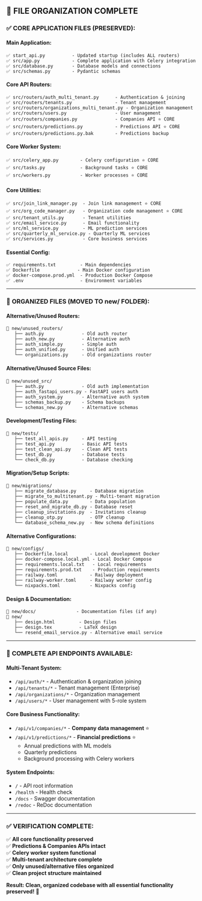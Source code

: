 ## 🎉 **FILE ORGANIZATION COMPLETE**

### ✅ **CORE APPLICATION FILES (PRESERVED):**

#### **Main Application:**
```
✅ start_api.py          - Updated startup (includes ALL routers)
✅ src/app.py            - Complete application with Celery integration
✅ src/database.py       - Database models and connections
✅ src/schemas.py        - Pydantic schemas
```

#### **Core API Routers:**
```
✅ src/routers/auth_multi_tenant.py      - Authentication & joining
✅ src/routers/tenants.py                - Tenant management  
✅ src/routers/organizations_multi_tenant.py - Organization management
✅ src/routers/users.py                  - User management
✅ src/routers/companies.py              - Companies API ⭐ CORE
✅ src/routers/predictions.py            - Predictions API ⭐ CORE
✅ src/routers/predictions.py.bak        - Predictions backup
```

#### **Core Worker System:**
```
✅ src/celery_app.py        - Celery configuration ⭐ CORE
✅ src/tasks.py             - Background tasks ⭐ CORE
✅ src/workers.py           - Worker processes ⭐ CORE
```

#### **Core Utilities:**
```
✅ src/join_link_manager.py  - Join link management ⭐ CORE
✅ src/org_code_manager.py   - Organization code management ⭐ CORE
✅ src/tenant_utils.py       - Tenant utilities
✅ src/email_service.py      - Email functionality
✅ src/ml_service.py         - ML prediction services
✅ src/quarterly_ml_service.py - Quarterly ML services
✅ src/services.py           - Core business services
```

#### **Essential Config:**
```
✅ requirements.txt         - Main dependencies
✅ Dockerfile              - Main Docker configuration
✅ docker-compose.prod.yml  - Production Docker Compose
✅ .env                     - Environment variables
```

---

### 📁 **ORGANIZED FILES (MOVED TO new/ FOLDER):**

#### **Alternative/Unused Routers:**
```
📁 new/unused_routers/
   ├── auth.py              - Old auth router
   ├── auth_new.py          - Alternative auth
   ├── auth_simple.py       - Simple auth
   ├── auth_unified.py      - Unified auth
   └── organizations.py     - Old organizations router
```

#### **Alternative/Unused Source Files:**
```
📁 new/unused_src/
   ├── auth.py              - Old auth implementation
   ├── auth_fastapi_users.py - FastAPI users auth
   ├── auth_system.py       - Alternative auth system
   ├── schemas_backup.py    - Schema backups
   └── schemas_new.py       - Alternative schemas
```

#### **Development/Testing Files:**
```
📁 new/tests/
   ├── test_all_apis.py     - API testing
   ├── test_api.py          - Basic API tests
   ├── test_clean_api.py    - Clean API tests
   ├── test_db.py           - Database tests
   └── check_db.py          - Database checking
```

#### **Migration/Setup Scripts:**
```
📁 new/migrations/
   ├── migrate_database.py     - Database migration
   ├── migrate_to_multitenant.py - Multi-tenant migration
   ├── populate_data.py        - Data population
   ├── reset_and_migrate_db.py - Database reset
   ├── cleanup_invitations.py  - Invitations cleanup
   ├── cleanup_otp.py          - OTP cleanup
   └── database_schema_new.py  - New schema definitions
```

#### **Alternative Configurations:**
```
📁 new/configs/
   ├── Dockerfile.local        - Local development Docker
   ├── docker-compose.local.yml - Local Docker Compose
   ├── requirements.local.txt   - Local requirements
   ├── requirements.prod.txt    - Production requirements
   ├── railway.toml            - Railway deployment
   ├── railway-worker.toml     - Railway worker config
   └── nixpacks.toml           - Nixpacks config
```

#### **Design & Documentation:**
```
📁 new/docs/               - Documentation files (if any)
📁 new/
   ├── design.html         - Design files
   ├── design.tex          - LaTeX design
   └── resend_email_service.py - Alternative email service
```

---

### 🚀 **COMPLETE API ENDPOINTS AVAILABLE:**

#### **Multi-Tenant System:**
- `/api/auth/*` - Authentication & organization joining
- `/api/tenants/*` - Tenant management (Enterprise)
- `/api/organizations/*` - Organization management
- `/api/users/*` - User management with 5-role system

#### **Core Business Functionality:**
- `/api/v1/companies/*` - **Company data management** ⭐
- `/api/v1/predictions/*` - **Financial predictions** ⭐
  - Annual predictions with ML models
  - Quarterly predictions
  - Background processing with Celery workers

#### **System Endpoints:**
- `/` - API root information
- `/health` - Health check
- `/docs` - Swagger documentation
- `/redoc` - ReDoc documentation

---

### ✅ **VERIFICATION COMPLETE:**

✅ **All core functionality preserved**  
✅ **Predictions & Companies APIs intact**  
✅ **Celery worker system functional**  
✅ **Multi-tenant architecture complete**  
✅ **Only unused/alternative files organized**  
✅ **Clean project structure maintained**

**Result: Clean, organized codebase with all essential functionality preserved!** 🎯

